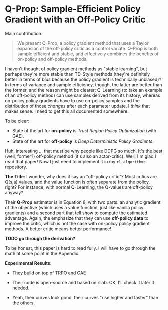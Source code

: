 # Q-Prop: Sample-Efficient Policy Gradient with an Off-Policy Critic

Main contribution:

> We present Q-Prop, a policy gradient method that uses a Taylor expansion of
> the off-policy critic as a control variate. Q-Prop is both sample efficient
> and stable, and effectively combines the benefits of on-policy and off-policy
> methods.

I haven't thought of policy gradient methods as "stable learning", but perhaps
they're more stable than TD-Style methods (they're definitely better in terms of
*bias* because the policy gradient is technically unbiased)? In terms of
variance and sample efficiency, though, the latter are better than the former,
and the reason might be clearer: Q-Learning (to take an example of an off-policy
method) can use samples derived from its history, whereas on-policy policy
gradients have to use on-policy samples and the distribution of those *changes*
after each parameter update. I *think* that makes sense. I need to get this all
documented somewhere.

To be clear:

- State of the art for **on-policy** is *Trust Region Policy Optimization* (with
  GAE).
- State of the art for **off-policy** is *Deep Deterministic Policy Gradients*.

Huh, interesting ... that must be why people like DDPG so much. It's the best
(well, former?) off-policy method (it's also an actor-critic). Well, I'm glad I
read that paper! Now I just need to implement it in my `rl_algorithms`
repository.

**The Title**: I wonder, why does it say an "off-policy critic"? Most critics
are Q(s,a) values, and the value function is often separate from the policy,
right? For instance, with normal Q-Learning, the Q-values are off-policy anyway?

Their **Q-Prop** estimator is in Equation 8, with two parts: an analytic
gradient of the objective (which uses a value function, just like vanilla policy
gradients) and a second part that tell show to compute the estimated advantage.
Again, the emphasize that they can use **off-policy data** to improve the
critic, which is not the case with on-policy policy gradient methods. A better
critic means better performance!

**TODO go through the derivation?**

To be honest, this paper is hard to read fully. I will have to go through the
math at some point in the Appendix.

**Experimental Results**:

- They build on top of TRPO and GAE

- Their code is open-source and based on rllab. OK, I'll check it later if
  needed.

- Yeah, their curves look good, their curves "rise higher and faster" than the
  others.
